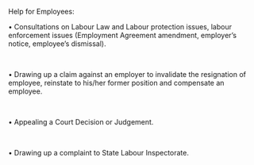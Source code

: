 Help for Employees:

• Consultations on Labour Law and Labour protection issues, labour enforcement issues (Employment Agreement amendment, employer’s notice, employee’s dismissal).

<br/>

• Drawing up a claim against an employer to invalidate the resignation of employee, reinstate to his/her former position and compensate an employee.

<br/>

• Appealing a Court Decision or Judgement.

<br/>

• Drawing up a complaint to State Labour Inspectorate.